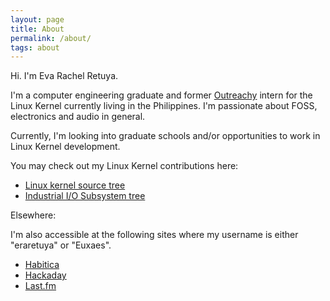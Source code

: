 ```yaml
---
layout: page
title: About
permalink: /about/
tags: about
---
```


Hi. I'm Eva Rachel Retuya.

I'm a computer engineering graduate and former [Outreachy](https://www.outreachy.org/) intern for the
Linux Kernel currently living in the Philippines. I'm passionate about FOSS, electronics and audio in
general.

Currently, I'm looking into graduate schools and/or opportunities to work in Linux Kernel development.

You may check out my Linux Kernel contributions here:
* [Linux kernel source tree](https://git.kernel.org/pub/scm/linux/kernel/git/torvalds/linux.git/log/?qt=author&q=Eva+Rachel+Retuya)
* [Industrial I/O Subsystem tree](https://git.kernel.org/pub/scm/linux/kernel/git/jic23/iio.git/log/?qt=author&q=Eva+Rachel+Retuya&h=testing)

Elsewhere:

I'm also accessible at the following sites where my username is either
"eraretuya" or "Euxaes".

* [Habitica](https://habitica.com/static/front/#?memberId=74cb6f51-0481-4f8d-b27e-6ae0fc34229c)
* [Hackaday](https://hackaday.io/eraretuya)
* [Last.fm](http://www.last.fm/user/Euxaes)
